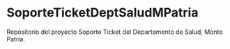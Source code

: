 # SoporteTicketDeptSaludMPatria
Repositorio del proyecto Soporte Ticket del Departamento de Salud, Monte Patria.
